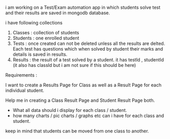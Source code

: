 i am working on a Test/Exam automation app in which students solve test and their results are saved in mongodb database.

i have following collections

1. Classes : collection of students
2. Students : one enrolled student
3. Tests : once created can not be deleted unless all the results are delted. Each test has questions which when solved by student their marks and details is saved in results.
4. Results : the result of a test solved by a student. it has testId , studentId (it also has classId but i am not sure if this should be here)

Requirements :

I want to create a Results Page for Class as well as a Result  Page for each individual student.

Help me in creating a Class Result Page and Student Result Page both.

- What all data should i display for each class / student.
- how many charts  / pic charts  / graphs etc can i have for each class and student. 



keep in mind that students can be moved from one class to another.
